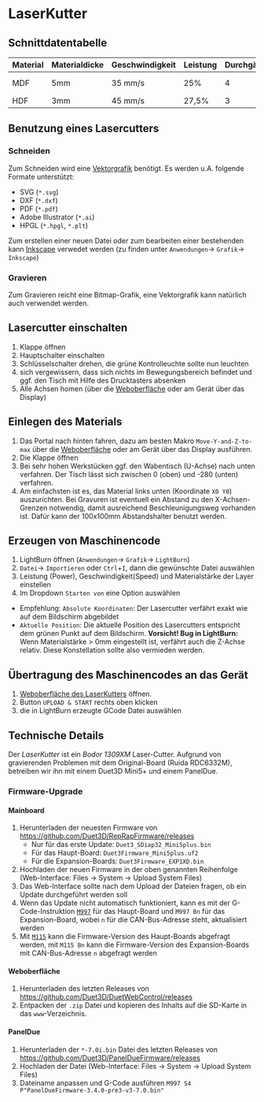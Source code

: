 # LaserKutter

## Schnittdatentabelle

Material|Materialdicke|Geschwindigkeit|Leistung|Durchgänge|Sonstiges
--------|-------------|---------------|--------|----------|---------
MDF     |5mm          |35 mm/s        |25%     |4         |Überschnitt 10mm         
HDF     |3mm          |45 mm/s        |27,5%   |3         |

## Benutzung eines Lasercutters

### Schneiden
Zum Schneiden wird eine [Vektorgrafik](https://de.wikipedia.org/wiki/Vektorgrafik) benötigt. Es werden u.A. folgende Formate unterstützt:
- SVG (`*.svg`)
- DXF (`*.dxf`)
- PDF (`*.pdf`)
- Adobe Illustrator (`*.ai`)
- HPGL (`*.hpgl`, `*.plt`)

Zum erstellen einer neuen Datei oder zum bearbeiten einer bestehenden kann [Inkscape](https://inkscape.org/) verwedet werden (zu finden unter `Anwendungen`→ `Grafik`→ `Inkscape`)

### Gravieren
Zum Gravieren reicht eine Bitmap-Grafik, eine Vektorgrafik kann natürlich auch verwendet werden.

## Lasercutter einschalten
1. Klappe öffnen
2. Hauptschalter einschalten
3. Schlüsselschalter drehen, die grüne Kontrolleuchte sollte nun leuchten
4. sich vergewissern, dass sich nichts im Bewegungsbereich befindet und ggf. den Tisch mit Hilfe des Drucktasters absenken
5. Alle Achsen homen (über die [Weboberfläche](http://laserkutter.lab.fablab-nea.de/) oder am Gerät über das Display)


## Einlegen des Materials
1. Das Portal nach hinten fahren, dazu am besten Makro `Move-Y-and-Z-to-max` über die [Weboberfläche](http://laserkutter.lab.fablab-nea.de/) oder am Gerät über das Display ausführen.
2. Die Klappe öffnen
3. Bei sehr hohen Werkstücken ggf. den Wabentisch (U-Achse) nach unten verfahren. Der Tisch lässt sich zwischen 0 (oben) und -280 (unten) verfahren.
4. Am einfachsten ist es, das Material links unten (Koordinate `X0 Y0`) auszurichten. Bei Gravuren ist eventuell ein Abstand zu den X-Achsen-Grenzen notwendig, damit ausreichend Beschleunigungsweg vorhanden ist. Dafür kann der 100x100mm Abstandshalter benutzt werden.

## Erzeugen von Maschinencode
1. LightBurn öffnen (`Anwendungen`→ `Grafik`→ `LightBurn`)
2. `Datei`→ `Importieren` oder `Ctrl`+`I`, dann die gewünschte Datei auswählen
3. Leistung (Power), Geschwindigkeit(Speed) und Materialstärke der Layer einstellen
4. Im Dropdown `Starten von` eine Option auswählen
  - Empfehlung: `Absolute Koordinaten`: Der Lasercutter verfährt exakt wie auf dem Bildschirm abgebildet
  - `Aktuelle Position`: Die aktuelle Position des Lasercutters entspricht dem grünen Punkt auf dem Bildschirm. **Vorsicht! Bug in LightBurn:** Wenn Materialstärke > 0mm eingestellt ist, verfährt auch die Z-Achse relativ. Diese Konstellation sollte also vermieden werden.

## Übertragung des Maschinencodes an das Gerät
1. [Weboberfläche des LaserKutters](http://laserkutter.lab.fablab-nea.de/) öffnen.
2. Button `UPLOAD & START` rechts oben klicken
3. die in LightBurn erzeugte GCode Datei auswählen

## Technische Details
Der *LaserKutter* ist ein *Bodor 1309XM* Laser-Cutter.
Aufgrund von gravierenden Problemen mit dem Original-Board (Ruida RDC6332M),
betreiben wir ihn mit einem Duet3D Mini5+ und einem PanelDue.

### Firmware-Upgrade

#### Mainboard
1. Herunterladen der neuesten Firmware von <https://github.com/Duet3D/RepRapFirmware/releases>
   + Nur für das erste Update: `Duet3_SDiap32_Mini5plus.bin`
   + Für das Haupt-Board: `Duet3Firmware_Mini5plus.uf2`
   + Für die Expansion-Boards: `Duet3Firmware_EXP1XD.bin`
2. Hochladen der neuen Firmware in der oben genannten Reihenfolge
   (Web-Interface: Files → System → Upload System Files)
3. Das Web-Interface sollte nach dem Upload der Dateien fragen,
   ob ein Update durchgeführt werden soll
4. Wenn das Update nicht automatisch funktioniert,
   kann es mit der G-Code-Instruktion [`M997`](https://duet3d.dozuki.com/Wiki/M997) für das Haupt-Board
   und `M997 Bn` für das Expansion-Board, wobei `n` für die CAN-Bus-Adresse steht,
   aktualisiert werden
5. Mit [`M115`](https://duet3d.dozuki.com/Wiki/M115) kann die Firmware-Version des Haupt-Boards abgefragt werden,
   mit `M115 Bn` kann die Firmware-Version des Expansion-Boards mit CAN-Bus-Adresse `n` abgefragt werden

#### Weboberfläche
1. Herunterladen des letzten Releases von https://github.com/Duet3D/DuetWebControl/releases
2. Entpacken der `.zip` Datei und kopieren des Inhalts auf die SD-Karte in das `www`-Verzeichnis.

#### PanelDue
1. Herunterladen der `*-7.0i.bin` Datei des letzten Releases von <https://github.com/Duet3D/PanelDueFirmware/releases>
2. Hochladen der Datei (Web-Interface: Files → System → Upload System Files)
3. Dateiname anpassen und G-Code ausführen `M997 S4 P"PanelDueFirmware-3.4.0-pre3-v3-7.0.bin"`
